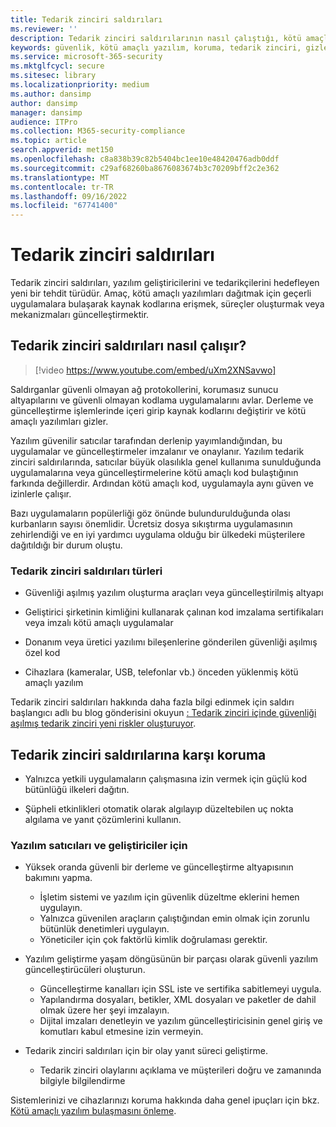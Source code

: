 ```yaml
---
title: Tedarik zinciri saldırıları
ms.reviewer: ''
description: Tedarik zinciri saldırılarının nasıl çalıştığı, kötü amaçlı yazılımların cihazlarınıza nasıl çalıştığı ve kendinizi korumak için neler yapabileceğiniz hakkında bilgi edinin
keywords: güvenlik, kötü amaçlı yazılım, koruma, tedarik zinciri, gizleme, dağıtma, güven, güvenliği ihlal
ms.service: microsoft-365-security
ms.mktglfcycl: secure
ms.sitesec: library
ms.localizationpriority: medium
ms.author: dansimp
author: dansimp
manager: dansimp
audience: ITPro
ms.collection: M365-security-compliance
ms.topic: article
search.appverid: met150
ms.openlocfilehash: c8a838b39c82b5404bc1ee10e48420476adb0ddf
ms.sourcegitcommit: c29af68260ba8676083674b3c70209bff2c2e362
ms.translationtype: MT
ms.contentlocale: tr-TR
ms.lasthandoff: 09/16/2022
ms.locfileid: "67741400"
---
```

# <a name="supply-chain-attacks"></a>Tedarik zinciri saldırıları

Tedarik zinciri saldırıları, yazılım geliştiricilerini ve tedarikçilerini hedefleyen yeni bir tehdit türüdür. Amaç, kötü amaçlı yazılımları dağıtmak için geçerli uygulamalara bulaşarak kaynak kodlarına erişmek, süreçler oluşturmak veya mekanizmaları güncelleştirmektir.  

## <a name="how-supply-chain-attacks-work"></a>Tedarik zinciri saldırıları nasıl çalışır?

> [!video https://www.youtube.com/embed/uXm2XNSavwo]

Saldırganlar güvenli olmayan ağ protokollerini, korumasız sunucu altyapılarını ve güvenli olmayan kodlama uygulamalarını avlar. Derleme ve güncelleştirme işlemlerinde içeri girip kaynak kodlarını değiştirir ve kötü amaçlı yazılımları gizler.  

Yazılım güvenilir satıcılar tarafından derlenip yayımlandığından, bu uygulamalar ve güncelleştirmeler imzalanır ve onaylanır. Yazılım tedarik zinciri saldırılarında, satıcılar büyük olasılıkla genel kullanıma sunulduğunda uygulamalarına veya güncelleştirmelerine kötü amaçlı kod bulaştığının farkında değillerdir. Ardından kötü amaçlı kod, uygulamayla aynı güven ve izinlerle çalışır.  

Bazı uygulamaların popülerliği göz önünde bulundurulduğunda olası kurbanların sayısı önemlidir. Ücretsiz dosya sıkıştırma uygulamasının zehirlendiği ve en iyi yardımcı uygulama olduğu bir ülkedeki müşterilere dağıtıldığı bir durum oluştu.

### <a name="types-of-supply-chain-attacks"></a>Tedarik zinciri saldırıları türleri

* Güvenliği aşılmış yazılım oluşturma araçları veya güncelleştirilmiş altyapı

* Geliştirici şirketinin kimliğini kullanarak çalınan kod imzalama sertifikaları veya imzalı kötü amaçlı uygulamalar

* Donanım veya üretici yazılımı bileşenlerine gönderilen güvenliği aşılmış özel kod

* Cihazlara (kameralar, USB, telefonlar vb.) önceden yüklenmiş kötü amaçlı yazılım

Tedarik zinciri saldırıları hakkında daha fazla bilgi edinmek için saldırı başlangıcı adlı bu blog gönderisini okuyun [: Tedarik zinciri içinde güvenliği aşılmış tedarik zinciri yeni riskler oluşturuyor](https://cloudblogs.microsoft.com/microsoftsecure/2018/07/26/attack-inception-compromised-supply-chain-within-a-supply-chain-poses-new-risks/).

## <a name="how-to-protect-against-supply-chain-attacks"></a>Tedarik zinciri saldırılarına karşı koruma

* Yalnızca yetkili uygulamaların çalışmasına izin vermek için güçlü kod bütünlüğü ilkeleri dağıtın.

* Şüpheli etkinlikleri otomatik olarak algılayıp düzeltebilen uç nokta algılama ve yanıt çözümlerini kullanın.

### <a name="for-software-vendors-and-developers"></a>Yazılım satıcıları ve geliştiriciler için

* Yüksek oranda güvenli bir derleme ve güncelleştirme altyapısının bakımını yapma.
  * İşletim sistemi ve yazılım için güvenlik düzeltme eklerini hemen uygulayın.
  * Yalnızca güvenilen araçların çalıştığından emin olmak için zorunlu bütünlük denetimleri uygulayın.
  * Yöneticiler için çok faktörlü kimlik doğrulaması gerektir.

* Yazılım geliştirme yaşam döngüsünün bir parçası olarak güvenli yazılım güncelleştirücüleri oluşturun.
  * Güncelleştirme kanalları için SSL iste ve sertifika sabitlemeyi uygula.
  * Yapılandırma dosyaları, betikler, XML dosyaları ve paketler de dahil olmak üzere her şeyi imzalayın.
  * Dijital imzaları denetleyin ve yazılım güncelleştiricisinin genel giriş ve komutları kabul etmesine izin vermeyin.

* Tedarik zinciri saldırıları için bir olay yanıt süreci geliştirme.
  * Tedarik zinciri olaylarını açıklama ve müşterileri doğru ve zamanında bilgiyle bilgilendirme

Sistemlerinizi ve cihazlarınızı koruma hakkında daha genel ipuçları için bkz. [Kötü amaçlı yazılım bulaşmasını önleme](prevent-malware-infection.md).
